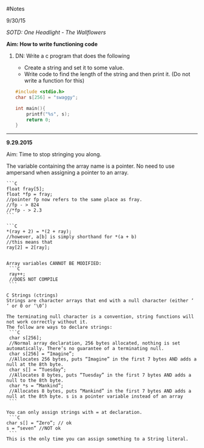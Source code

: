 #Notes

9/30/15

*SOTD: One Headlight - The Wallflowers*

**Aim: How to write functioning code**

1. DN: Write a c program that does the following

   - Create a string and set it to some value.
   - Write code to find the length of the string and then print it. (Do not write a function for this)

   ```C
   #include <stdio.h>
   char s[256] = "swaggy"; 

   int main(){
       printf("%s", s);
       return 0;
   }
   ```
---

**9.29.2015**

Aim: Time to stop stringing you along.

The variable containing the array name is a pointer. No need to use ampersand when assigning a pointer to an array.

    ```C	     
    float fray[5];
    float *fp = fray;
    //pointer fp now refers to the same place as fray.
    //fp - > 824
    //*fp - > 2.3
    ```

    ```C	
    *(ray + 2) = *(2 + ray);
    //however, a[b] is simply shorthand for *(a + b)
    //this means that
    ray[2] = 2[ray];
   ```

   Array variables CANNOT BE MODIFIED:
	```C
	ray++;
	//DOES NOT COMPILE
	```

C Strings (ctrings)
Strings are character arrays that end with a null character (either ‘ ‘ or 0 or ‘\0’)

The terminating null character is a convention, string functions will not work correctly without it. 
The follow are ways to declare strings:
    ```C
    char s[256];
    //Normal array declaration, 256 bytes allocated, nothing is set automatically. There’s no guarantee of a terminating null.
    char s[256] = “Imagine”;
    //Allocates 256 bytes, puts “Imagine” in the first 7 bytes AND adds a null at the 8th byte.
    char s[] = “Tuesday”;
    //Allocates 8 bytes, puts “Tuesday” in the first 7 bytes AND adds a null to the 8th byte.
    char *s = “Mankind”;
    //Allocates 8 bytes, puts “Mankind” in the first 7 bytes AND adds a null at the 8th byte. s is a pointer variable instead of an array
    ```
		
You can only assign strings with = at declaration.
    ```C
char s[] = “Zero”; // ok
s = “seven” //NOT ok
    ```
This is the only time you can assign something to a String literal.
